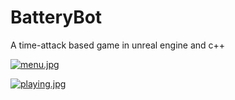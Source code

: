 # BatteryBot
A time-attack based game in unreal engine and c++

[![menu.jpg](https://s1.postimg.org/upa4cbl1b/menu.jpg)](https://postimg.org/image/3rg7al0e3/)


[![playing.jpg](https://s4.postimg.org/pnhd3y3b1/playing.jpg)](https://postimg.org/image/aerfq69mh/)



